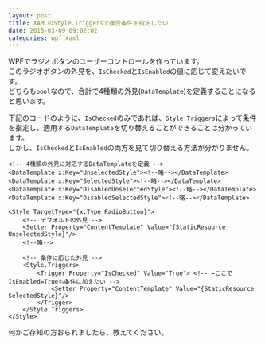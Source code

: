 ```yaml
---
layout: post
title: XAMLのStyle.Triggersで複合条件を指定したい
date: 2015-03-09 09:02:02
categories: wpf xaml
---
```

<!-- {% raw %} -->
<p>WPFでラジオボタンのユーザーコントロールを作っています。<br>
このラジオボタンの外見を、<code>IsChecked</code>と<code>IsEnabled</code>の値に応じて変えたいです。<br>
どちらも<code>bool</code>なので、合計で4種類の外見(<code>DataTemplate</code>)を定義することになると思います。</p>

<p>下記のコードのように、<code>IsChecked</code>のみであれば、<code>Style.Triggers</code>によって条件を指定し、適用する<code>DataTemplate</code>を切り替えることができることは分かっています。<br>
しかし、<code>IsChecked</code>と<code>IsEnabled</code>の両方を見て切り替える方法が分かりません。</p>

<pre><code>&lt;!-- 4種類の外見に対応するDataTemplateを定義 --&gt;
&lt;DataTemplate x:Key="UnselectedStyle"&gt;&lt;!--略--&gt;&lt;/DataTemplate&gt;
&lt;DataTemplate x:Key="SelectedStyle"&gt;&lt;!--略--&gt;&lt;/DataTemplate&gt;
&lt;DataTemplate x:Key="DisabledUnselectedStyle"&gt;&lt;!--略--&gt;&lt;/DataTemplate&gt;
&lt;DataTemplate x:Key="DisabledSelectedStyle"&gt;&lt;!--略--&gt;&lt;/DataTemplate&gt;

&lt;Style TargetType="{x:Type RadioButton}"&gt;
    &lt;!-- デフォルトの外見 --&gt;
    &lt;Setter Property="ContentTemplate" Value="{StaticResource UnselectedStyle}"/&gt;
    &lt;!--略--&gt;

    &lt;!-- 条件に応じた外見 --&gt;
    &lt;Style.Triggers&gt;
        &lt;Trigger Property="IsChecked" Value="True"&gt; &lt;!-- ←ここでIsEnabled=Trueも条件に加えたい --&gt;
            &lt;Setter Property="ContentTemplate" Value="{StaticResource SelectedStyle}"/&gt;
        &lt;/Trigger&gt;
    &lt;/Style.Triggers&gt;
&lt;/Style&gt;
</code></pre>

<p>何かご存知の方おられましたら、教えてください。</p>
<!-- {% endraw %} -->
